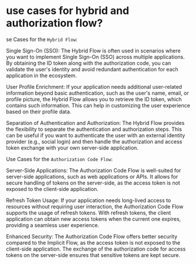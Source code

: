 # use cases for hybrid and authorization flow?
se Cases for the `Hybrid Flow`:

Single Sign-On (SSO): The Hybrid Flow is often used in scenarios where you want to implement Single Sign-On (SSO) across multiple applications. By obtaining the ID token along with the authorization code, you can validate the user's identity and avoid redundant authentication for each application in the ecosystem.

User Profile Enrichment: If your application needs additional user-related information beyond basic authentication, such as the user's name, email, or profile picture, the Hybrid Flow allows you to retrieve the ID token, which contains such information. This can help in customizing the user experience based on their profile data.

Separation of Authentication and Authorization: The Hybrid Flow provides the flexibility to separate the authentication and authorization steps. This can be useful if you want to authenticate the user with an external identity provider (e.g., social login) and then handle the authorization and access token exchange with your own server-side application.

Use Cases for the `Authorization Code Flow`:

Server-Side Applications: The Authorization Code Flow is well-suited for server-side applications, such as web applications or APIs. It allows for secure handling of tokens on the server-side, as the access token is not exposed to the client-side application.

Refresh Token Usage: If your application needs long-lived access to resources without requiring user interaction, the Authorization Code Flow supports the usage of refresh tokens. With refresh tokens, the client application can obtain new access tokens when the current one expires, providing a seamless user experience.

Enhanced Security: The Authorization Code Flow offers better security compared to the Implicit Flow, as the access token is not exposed to the client-side application. The exchange of the authorization code for access tokens on the server-side ensures that sensitive tokens are kept secure.